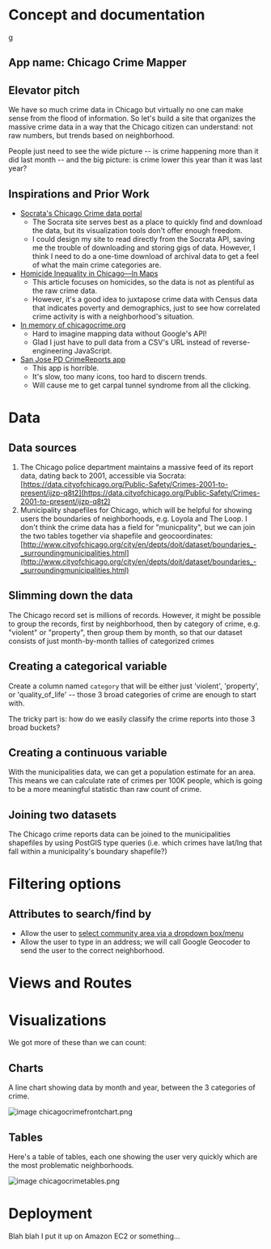 # Concept and documentation

g
## App name: Chicago Crime Mapper


## Elevator pitch

We have so much crime data in Chicago but virtually no one can make sense from the flood of information. So let's build a site that organizes the massive crime data in a way that the Chicago citizen can understand: not raw numbers, but trends based on neighborhood.

People just need to see the wide picture -- is crime happening more than it did last month -- and the big picture: is crime lower this year than it was last year?

## Inspirations and Prior Work

- [Socrata's Chicago Crime data portal](https://data.cityofchicago.org/view/5cd6-ry5g)
  + The Socrata site serves best as a place to quickly find and download the data, but its visualization tools don't offer enough freedom.
  + I could design my site to read directly from the Socrata API, saving me the trouble of downloading and storing gigs of data. However, I think I need to do a one-time download of archival data to get a feel of what the main crime categories are.
- [Homicide Inequality in Chicago—In Maps](https://newrepublic.com/article/118003/maps-crime-chicago-crime-different-neighborhoods)
  + This article focuses on homicides, so the data is not as plentiful as the raw crime data.
  + However, it's a good idea to juxtapose crime data with Census data that indicates poverty and demographics, just to see how correlated crime activity is with a neighborhood's situation.
- [In memory of chicagocrime.org](http://www.holovaty.com/writing/chicagocrime.org-tribute/)
  + Hard to imagine mapping data without Google's API!
  + Glad I just have to pull data from a CSV's URL instead of reverse-engineering JavaScript.
- [San Jose PD CrimeReports app](http://www.sjpd.org/CrimeStats/CrimeReports.html)
  + This app is horrible.
  + It's slow, too many icons, too hard to discern trends.
  + Will cause me to get carpal tunnel syndrome from all the clicking.

# Data

## Data sources

1. The Chicago police department maintains a massive feed of its report data, dating back to 2001, accessible via Socrata: [https://data.cityofchicago.org/Public-Safety/Crimes-2001-to-present/ijzp-q8t2](https://data.cityofchicago.org/Public-Safety/Crimes-2001-to-present/ijzp-q8t2)
2. Municipality shapefiles for Chicago, which will be helpful for showing users the boundaries of neighborhoods, e.g. Loyola and The Loop. I don't think the crime data has a field for "municpality", but we can join the two tables together via shapefile and geocoordinates: [http://www.cityofchicago.org/city/en/depts/doit/dataset/boundaries_-_surroundingmunicipalities.html](http://www.cityofchicago.org/city/en/depts/doit/dataset/boundaries_-_surroundingmunicipalities.html)

## Slimming down the data

The Chicago record set is millions of records. However, it might be possible to group the records, first by neighborhood, then by category of crime, e.g. "violent" or "property", then group them by month, so that our dataset consists of just month-by-month tallies of categorized crimes

## Creating a categorical variable

Create a column named `category` that will be either just 'violent', 'property', or 'quality_of_life' -- those 3 broad categories of crime are enough to start with. 

The tricky part is: how do we easily classify the crime reports into those 3 broad buckets?


## Creating a continuous variable

With the municipalities data, we can get a population estimate for an area. This means we can calculate rate of crimes per 100K people, which is going to be a more meaningful statistic than raw count of crime.

## Joining two datasets

The Chicago crime reports data can be joined to the municipalities shapefiles by using PostGIS type queries (i.e. which crimes have lat/lng that fall within a municipality's boundary shapefile?)


# Filtering options

## Attributes to search/find by

- Allow the user to [select community area via a dropdown box/menu](http://crime.chicagotribune.com/chicago/community/auburn-gresham)
- Allow the user to type in an address; we will call Google Geocoder to send the user to the correct neighborhood.


# Views and Routes



# Visualizations
We got more of these than we can count:


## Charts

A line chart showing data by month and year, between the 3 categories of crime.

![image chicagocrimefrontchart.png](/files/final-project/images/chicagocrimefrontchart.png)



## Tables

Here's a table of tables, each one showing the user very quickly which are the most problematic neighborhoods.

![image chicagocrimetables.png](/files/final-project/images/chicagocrimetables.png)





# Deployment

Blah blah I put it up on Amazon EC2 or something...
